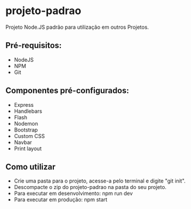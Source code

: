 # projeto-padrao

Projeto Node.JS padrão para utilização em outros Projetos.

## Pré-requisitos:

* NodeJS
* NPM
* Git

## Componentes pré-configurados:

* Express
* Handlebars
* Flash
* Nodemon
* Bootstrap
* Custom CSS
* Navbar
* Print layout

## Como utilizar

* Crie uma pasta para o projeto, acesse-a pelo terminal e digite "git init".
* Descompacte o zip do projeto-padrao na pasta do seu projeto.
* Para executar em desenvolvimento: npm run dev
* Para executar em produção: npm start


